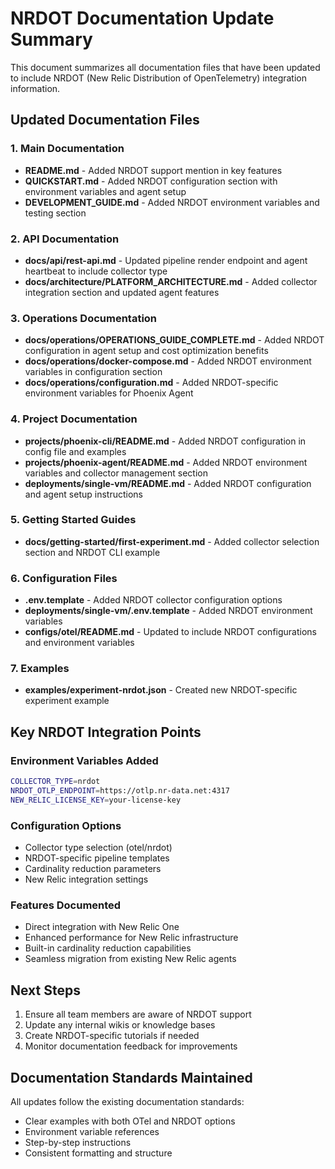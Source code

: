 # NRDOT Documentation Update Summary

This document summarizes all documentation files that have been updated to include NRDOT (New Relic Distribution of OpenTelemetry) integration information.

## Updated Documentation Files

### 1. Main Documentation
- **README.md** - Added NRDOT support mention in key features
- **QUICKSTART.md** - Added NRDOT configuration section with environment variables and agent setup
- **DEVELOPMENT_GUIDE.md** - Added NRDOT environment variables and testing section

### 2. API Documentation
- **docs/api/rest-api.md** - Updated pipeline render endpoint and agent heartbeat to include collector type
- **docs/architecture/PLATFORM_ARCHITECTURE.md** - Added collector integration section and updated agent features

### 3. Operations Documentation
- **docs/operations/OPERATIONS_GUIDE_COMPLETE.md** - Added NRDOT configuration in agent setup and cost optimization benefits
- **docs/operations/docker-compose.md** - Added NRDOT environment variables in configuration section
- **docs/operations/configuration.md** - Added NRDOT-specific environment variables for Phoenix Agent

### 4. Project Documentation
- **projects/phoenix-cli/README.md** - Added NRDOT configuration in config file and examples
- **projects/phoenix-agent/README.md** - Added NRDOT environment variables and collector management section
- **deployments/single-vm/README.md** - Added NRDOT configuration and agent setup instructions

### 5. Getting Started Guides
- **docs/getting-started/first-experiment.md** - Added collector selection section and NRDOT CLI example

### 6. Configuration Files
- **.env.template** - Added NRDOT collector configuration options
- **deployments/single-vm/.env.template** - Added NRDOT environment variables
- **configs/otel/README.md** - Updated to include NRDOT configurations and environment variables

### 7. Examples
- **examples/experiment-nrdot.json** - Created new NRDOT-specific experiment example

## Key NRDOT Integration Points

### Environment Variables Added
```bash
COLLECTOR_TYPE=nrdot
NRDOT_OTLP_ENDPOINT=https://otlp.nr-data.net:4317
NEW_RELIC_LICENSE_KEY=your-license-key
```

### Configuration Options
- Collector type selection (otel/nrdot)
- NRDOT-specific pipeline templates
- Cardinality reduction parameters
- New Relic integration settings

### Features Documented
- Direct integration with New Relic One
- Enhanced performance for New Relic infrastructure
- Built-in cardinality reduction capabilities
- Seamless migration from existing New Relic agents

## Next Steps

1. Ensure all team members are aware of NRDOT support
2. Update any internal wikis or knowledge bases
3. Create NRDOT-specific tutorials if needed
4. Monitor documentation feedback for improvements

## Documentation Standards Maintained

All updates follow the existing documentation standards:
- Clear examples with both OTel and NRDOT options
- Environment variable references
- Step-by-step instructions
- Consistent formatting and structure